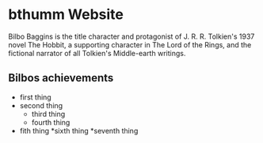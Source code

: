 # bthumm Website

Bilbo Baggins is the title character and protagonist of J. R. R. Tolkien's 1937 novel The Hobbit, a supporting character in The Lord of the Rings, and the fictional narrator of all Tolkien's Middle-earth writings.

## Bilbos achievements
* first thing
* second thing
	* third thing
	* fourth thing
* fith thing
	*sixth thing
		*seventh thing
		


	
